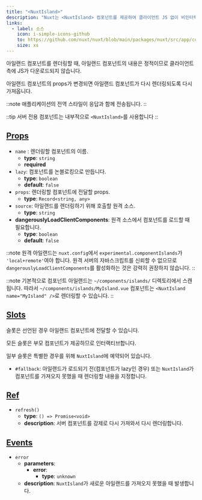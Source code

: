 ```yaml
---
title: "<NuxtIsland>"
description: "Nuxt는 <NuxtIsland> 컴포넌트를 제공하여 클라이언트 JS 없이 비인터랙티브 컴포넌트를 렌더링합니다."
links:
  - label: 소스
    icon: i-simple-icons-github
    to: https://github.com/nuxt/nuxt/blob/main/packages/nuxt/src/app/components/nuxt-island.ts
    size: xs
---
```


아일랜드 컴포넌트를 렌더링할 때, 아일랜드 컴포넌트의 내용은 정적이므로 클라이언트 측에 JS가 다운로드되지 않습니다.

아일랜드 컴포넌트의 props가 변경되면 아일랜드 컴포넌트가 다시 렌더링되도록 다시 가져옵니다.

::note
애플리케이션의 전역 스타일이 응답과 함께 전송됩니다.
::

::tip
서버 전용 컴포넌트는 내부적으로 `<NuxtIsland>`를 사용합니다
::

## [Props](#props)

- `name` : 렌더링할 컴포넌트의 이름.
  - **type**: `string`
  - **required**
- `lazy`: 컴포넌트를 논블로킹으로 만듭니다.
  - **type**: `boolean`
  - **default**: `false`
- `props`: 렌더링할 컴포넌트에 전달할 props.
  - **type**: `Record<string, any>`
- `source`: 아일랜드를 렌더링하기 위해 호출할 원격 소스.
  - **type**: `string`
- **dangerouslyLoadClientComponents**: 원격 소스에서 컴포넌트를 로드할 때 필요합니다.
  - **type**: `boolean`
  - **default**: `false`

::note
원격 아일랜드는 `nuxt.config`에서 `experimental.componentIslands`가 `'local+remote'`여야 합니다.
원격 서버의 자바스크립트를 신뢰할 수 없으므로 `dangerouslyLoadClientComponents`를 활성화하는 것은 강력히 권장하지 않습니다.
::

::note
기본적으로 컴포넌트 아일랜드는 `~/components/islands/` 디렉토리에서 스캔됩니다. 따라서 `~/components/islands/MyIsland.vue` 컴포넌트는 `<NuxtIsland name="MyIsland" />`로 렌더링할 수 있습니다.
::

## [Slots](#slots)

슬롯은 선언된 경우 아일랜드 컴포넌트에 전달할 수 있습니다.

모든 슬롯은 부모 컴포넌트가 제공하므로 인터랙티브합니다.

일부 슬롯은 특별한 경우를 위해 `NuxtIsland`에 예약되어 있습니다.

- `#fallback`: 아일랜드가 로드되기 전(컴포넌트가 lazy인 경우) 또는 `NuxtIsland`가 컴포넌트를 가져오지 못했을 때 렌더링할 내용을 지정합니다.

## [Ref](#ref)

- `refresh()`
  - **type**: `() => Promise<void>`
  - **description**: 서버 컴포넌트를 강제로 다시 가져와서 다시 렌더링합니다.

## [Events](#events)

- `error`
  - **parameters**:
    - **error**:
      - **type**: `unknown`
  - **description**: `NuxtIsland`가 새로운 아일랜드를 가져오지 못했을 때 발생합니다.
